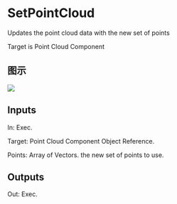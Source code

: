 # SetPointCloud

Updates the point cloud data with the new set of points

Target is Point Cloud Component

## 图示

![]($-20221218-20301560.png)

## Inputs

In: Exec.

Target: Point Cloud Component Object Reference.

Points: Array of Vectors. the new set of points to use.  

## Outputs

Out: Exec.

